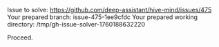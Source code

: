 Issue to solve: https://github.com/deep-assistant/hive-mind/issues/475
Your prepared branch: issue-475-1ee9cfdc
Your prepared working directory: /tmp/gh-issue-solver-1760188632220

Proceed.